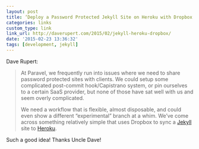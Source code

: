 ```yaml
---
layout: post
title: ‘Deploy a Password Protected Jekyll Site on Heroku with Dropbox’
categories: links
custom_type: link
link_url: http://daverupert.com/2015/02/jekyll-heroku-dropbox/
date: '2015-02-23 13:36:32'
tags: [development, jekyll]
---
```

Dave Rupert:

> At Paravel, we frequently run into issues where we need to share password protected sites with clients. We could setup some complicated post-commit hook/Capistrano system, or pin ourselves to a certain SaaS provider, but none of those have sat well with us and seem overly complicated.
>
> We need a workflow that is flexible, almost disposable, and could even show a different “experimental” branch at a whim. We’ve come across something relatively simple that uses Dropbox to sync a [Jekyll](http://jekyllrb.com/) site to [Heroku](http://heroku.com/).

Such a good idea! Thanks Uncle Dave!
